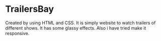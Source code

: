 # TrailersBay
Created by using HTML and CSS.
It is simply website to watch trailers of different shows.
It has some glassy effects. Also i have tried make it responsive.
